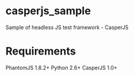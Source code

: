 casperjs_sample
===============

Sample of headless JS test framework - CasperJS

Requirements
===============
PhantomJS 1.8.2+
Python 2.6+
CasperJS 1.0+